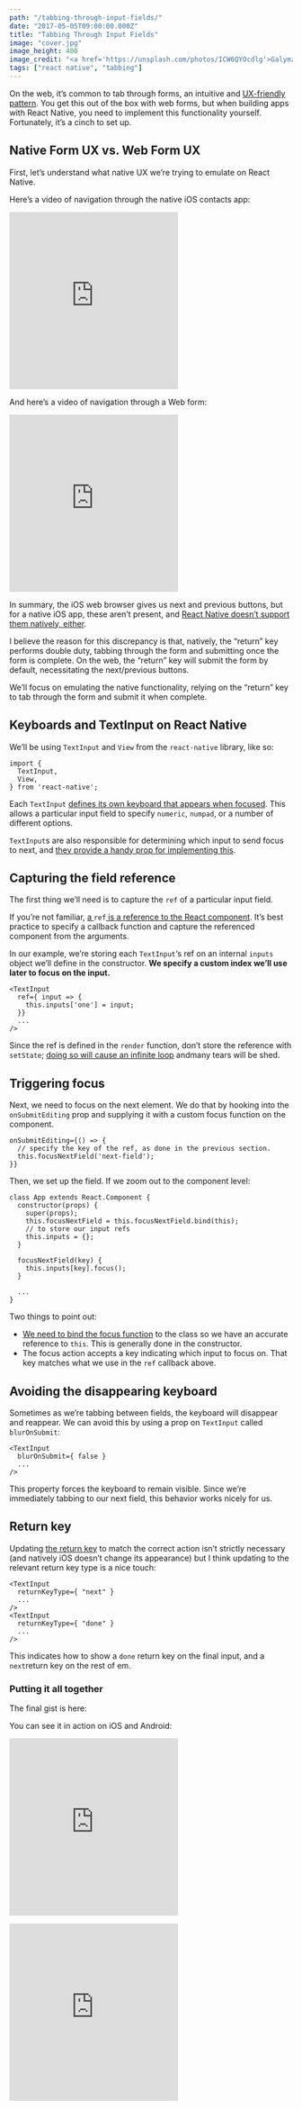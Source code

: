 ```yaml
---
path: "/tabbing-through-input-fields/"
date: "2017-05-05T09:00:00.000Z"
title: "Tabbing Through Input Fields"
image: "cover.jpg"
image_height: 400
image_credit: "<a href='https://unsplash.com/photos/ICW6QYOcdlg'>Galymzhan Abdugalimov</a>"
tags: ["react native", "tabbing"]
---
```


On the web, it’s common to tab through forms, an intuitive and [UX-friendly
pattern](https://www.nngroup.com/articles/web-form-design/). You get this out of
the box with web forms, but when building apps with React Native, you need to
implement this functionality yourself. Fortunately, it’s a cinch to set up.

## Native Form UX vs. Web Form UX

First, let’s understand what native UX we’re trying to emulate on React Native.

Here’s a video of navigation through the native iOS contacts app:

<embed height="315" src="https://www.youtube.com/embed/rHjJh0qk1dg" frameborder="0" allow="autoplay; encrypted-media" allowfullscreen="1" caption="iOS"></embed>

And here’s a video of navigation through a Web form:

<embed height="315" src="https://www.youtube.com/embed/JN_y8E4Erh8" frameborder="0" allow="autoplay; encrypted-media" allowfullscreen="1" caption="Web form"></embed>

In summary, the iOS web browser gives us next and previous buttons, but for a native iOS app, these aren’t present, and [React Native doesn’t support them natively, either](https://github.com/facebook/react-native/issues/641#issuecomment-94522058).

I believe the reason for this discrepancy is that, natively, the “return” key performs double duty, tabbing through the form and submitting once the form is complete. On the web, the “return” key will submit the form by default, necessitating the next/previous buttons.

We’ll focus on emulating the native functionality, relying on the “return” key
to tab through the form and submit it when complete.

## Keyboards and TextInput on React Native

We’ll be using `TextInput` and `View` from the `react-native` library, like so:

    import {
      TextInput,
      View,
    } from 'react-native';

Each `TextInput` [defines its own keyboard that appears when
focused](https://facebook.github.io/react-native/docs/textinput.html#keyboardtype).
This allows a particular input field to specify `numeric`, `numpad`, or a number
of different options.

`TextInput`s are also responsible for determining which input to send focus to
next, and [they provide a handy prop for implementing
this](https://facebook.github.io/react-native/docs/textinput.html#onsubmitediting).

## Capturing the field reference

The first thing we’ll need is to capture the `ref` of a particular input field.

If you’re not familiar, [a
](https://facebook.github.io/react/docs/refs-and-the-dom.html)`ref`[ is a
reference to the React
component](https://facebook.github.io/react/docs/refs-and-the-dom.html). It’s
best practice to specify a callback function and capture the referenced
component from the arguments.

In our example, we’re storing each `TextInput`‘s ref on an internal `inputs`
object we’ll define in the constructor. **We specify a custom index we’ll use
later to focus on the input.**

    <TextInput
      ref={ input => {
        this.inputs['one'] = input;
      }}
      ...
    />

Since the ref is defined in the `render` function, don’t store the reference
with `setState`; [doing so will cause an infinite
loop](https://github.com/facebook/react/issues/5591) andmany tears will be shed.

## Triggering focus

Next, we need to focus on the next element. We do that by hooking into the
`onSubmitEditing` prop and supplying it with a custom focus function on the
component.

    onSubmitEditing={() => {
      // specify the key of the ref, as done in the previous section.
      this.focusNextField('next-field');
    }}

Then, we set up the field. If we zoom out to the component level:

    class App extends React.Component {
      constructor(props) {
        super(props);
        this.focusNextField = this.focusNextField.bind(this);
        // to store our input refs
        this.inputs = {};
      }

      focusNextField(key) {
        this.inputs[key].focus();
      }

      ...
    }

Two things to point out:

* [We need to bind the focus
function](http://egorsmirnov.me/2015/08/16/react-and-es6-part3.html) to the
class so we have an accurate reference to `this`. This is generally done in the
constructor.
* The focus action accepts a key indicating which input to focus on. That key
matches what we use in the `ref` callback above.

## Avoiding the disappearing keyboard

Sometimes as we’re tabbing between fields, the keyboard will disappear and
reappear. We can avoid this by using a prop on `TextInput` called
`blurOnSubmit`:

    <TextInput
      blurOnSubmit={ false }
      ...
    />

This property forces the keyboard to remain visible. Since we’re immediately
tabbing to our next field, this behavior works nicely for us.

## Return key

Updating [the return
key](https://facebook.github.io/react-native/docs/textinput.html#returnkeytype)
to match the correct action isn’t strictly necessary (and natively iOS doesn’t
change its appearance) but I think updating to the relevant return key type is a
nice touch:

    <TextInput
      returnKeyType={ "next" }
      ...
    />
    <TextInput
      returnKeyType={ "done" }
      ...
    />

This indicates how to show a `done` return key on the final input, and a
`next`return key on the rest of em.

### Putting it all together

The final gist is here:

<script src="https://gist.github.com/thekevinscott/22b66e5fe9ae35d633a28e27c129bc8b.js"></script>

You can see it in action on iOS and Android:

<embed height="315" src="https://www.youtube.com/embed/rHjJh0qk1dg" frameborder="0" allow="autoplay; encrypted-media" allowfullscreen="1" caption="iOS"></embed>

<embed height="315" src="https://www.youtube.com/embed/KFazq6ZBFyw" frameborder="0" allow="autoplay; encrypted-media" allowfullscreen="1" caption="Android"></embed>

